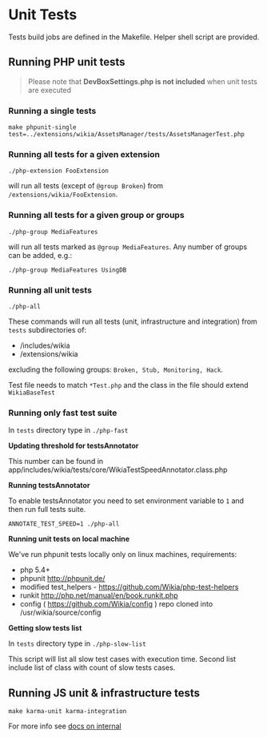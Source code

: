 Unit Tests
==========

Tests build jobs are defined in the Makefile. Helper shell script are provided.

## Running PHP unit tests

> Please note that **DevBoxSettings.php is not included** when unit tests are executed

### Running a single tests

```
make phpunit-single test=../extensions/wikia/AssetsManager/tests/AssetsManagerTest.php
```

### Running all tests for a given extension

```
./php-extension FooExtension
```

will run all tests (except of ``@group Broken``) from ``/extensions/wikia/FooExtension``.

### Running all tests for a given group or groups

```
./php-group MediaFeatures
```

will run all tests marked as ``@group MediaFeatures``.  Any number of groups can be added, e.g.:

```
./php-group MediaFeatures UsingDB
```

### Running all unit tests

```
./php-all
```

These commands will run all tests (unit, infrastructure and integration) from ``tests`` subdirectories of:

* /includes/wikia
* /extensions/wikia

excluding the following groups: ``Broken, Stub, Monitoring, Hack``.

Test file needs to match ``*Test.php`` and the class in the file should extend ``WikiaBaseTest``

### Running only fast test suite

In ```tests``` directory type in ```./php-fast```

**Updating threshold for testsAnnotator**

This number can be found in app/includes/wikia/tests/core/WikiaTestSpeedAnnotator.class.php

**Running testsAnnotator**

To enable testsAnnotator you need to set environment variable to ```1``` and then run full tests suite.
````
ANNOTATE_TEST_SPEED=1 ./php-all
````

**Running unit tests on local machine**

We've run phpunit tests locally only on linux machines, requirements:
* php 5.4+
* phpunit http://phpunit.de/
* modified test_helpers - https://github.com/Wikia/php-test-helpers
* runkit http://php.net/manual/en/book.runkit.php
* config ( https://github.com/Wikia/config ) repo cloned into /usr/wikia/source/config

**Getting slow tests list**

In ```tests``` directory type in ```./php-slow-list```

This script will list all slow test cases with execution time.
Second list include list of class with count of slow tests cases.

## Running JS unit & infrastructure tests

```
make karma-unit karma-integration
```

For more info see [docs on internal](https://internal.wikia-inc.com/wiki/Unit_Testing/JS)
